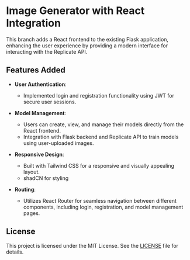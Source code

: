 # Image Generator with React Integration

This branch adds a React frontend to the existing Flask application, enhancing the user experience by providing a modern interface for interacting with the Replicate API.

## Features Added

- **User Authentication**: 
  - Implemented login and registration functionality using JWT for secure user sessions.

- **Model Management**:
  - Users can create, view, and manage their models directly from the React frontend.
  - Integration with Flask backend and Replicate API to train models using user-uploaded images.

- **Responsive Design**:
  - Built with Tailwind CSS for a responsive and visually appealing layout.
  - shadCN for styling

- **Routing**:
  - Utilizes React Router for seamless navigation between different components, including login, registration, and model management pages.

## License

This project is licensed under the MIT License. See the [LICENSE](LICENSE) file for details.
